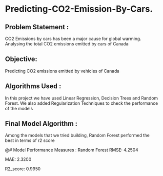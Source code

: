 # Predicting-CO2-Emission-By-Cars.

## Problem Statement :
CO2 Emissions by cars has been a major cause for global warming. Analysing the total CO2 emissions emitted by cars of Canada

## Objective:
Predicting CO2 emissions emitted by vehicles of Canada

## Algorithms Used :
In this project we have used Linear Regression, Decision Trees and Random Forest. We also added Regularization Techniques to check the performance of the models

## Final Model Algorithm :
Among the models that we tried building, Random Forest performed the best in terms of r2 score

@# Model Performance Measures :
Random Forest
RMSE: 4.2504

MAE: 2.3200

R2_score: 0.9950
